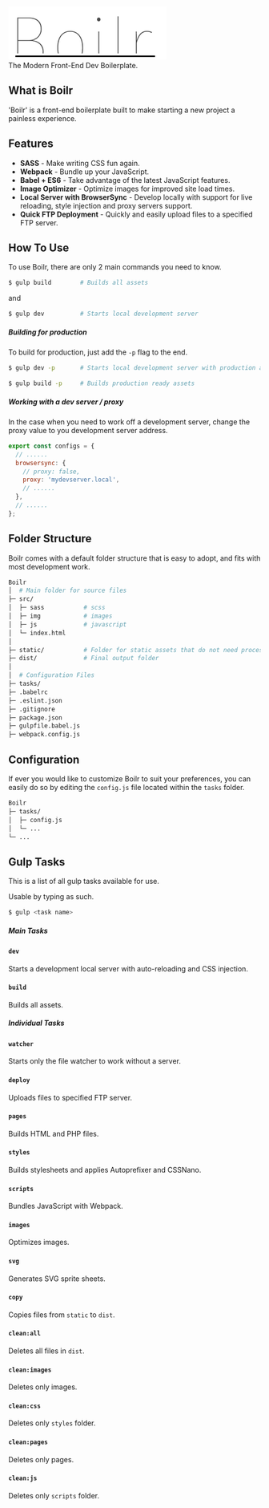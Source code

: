 ![Why Hello There!](logo.png)  
The Modern Front-End Dev Boilerplate.

## What is Boilr
'Boilr' is a front-end boilerplate built to make starting a new project a painless experience.

## Features
- **SASS** - Make writing CSS fun again.
- **Webpack** - Bundle up your JavaScript.
- **Babel + ES6** - Take advantage of the latest JavaScript features.
- **Image Optimizer** - Optimize images for improved site load times.
- **Local Server with BrowserSync** - Develop locally with support for live reloading, style injection and proxy servers support.
- **Quick FTP Deployment** - Quickly and easily upload files to a specified FTP server.

## How To Use
To use Boilr, there are only 2 main commands you need to know.

```bash
$ gulp build        # Builds all assets
```
and
```bash
$ gulp dev          # Starts local development server
```
##### Building for production
To build for production, just add the `-p` flag to the end.
```bash
$ gulp dev -p       # Starts local development server with production assets
```
```bash
$ gulp build -p     # Builds production ready assets
```

##### Working with a dev server / proxy
In the case when you need to work off a development server, change the proxy value to you development server address.
```js
export const configs = {
  // ......
  browsersync: {
    // proxy: false,
    proxy: 'mydevserver.local',
    // ......
  },
  // ......
};
```

## Folder Structure
Boilr comes with a default folder structure that is easy to adopt, and fits with most development work.
```bash
Boilr
│  # Main folder for source files
├─ src/
│  ├─ sass           # scss
│  ├─ img            # images
│  ├─ js             # javascript
│  └─ index.html
│  
├─ static/           # Folder for static assets that do not need processing
├─ dist/             # Final output folder
│  
│  # Configuration Files
├─ tasks/
├─ .babelrc
├─ .eslint.json
├─ .gitignore
├─ package.json
├─ gulpfile.babel.js
├─ webpack.config.js
```

## Configuration
If ever you would like to customize Boilr to suit your preferences, you can easily do so by editing the `config.js` file located within the `tasks` folder.

```bash
Boilr
├─ tasks/
│  ├─ config.js
│  └─ ...
└─ ...
```

## Gulp Tasks
This is a list of all gulp tasks available for use.  

Usable by typing as such.
```bash
$ gulp <task name>
```

##### Main Tasks
#### `dev`
Starts a development local server with auto-reloading and CSS injection.
#### `build`
Builds all assets.

##### Individual Tasks
#### `watcher`
Starts only the file watcher to work without a server.
#### `deploy`
Uploads files to specified FTP server.
#### `pages`
Builds HTML and PHP files.
#### `styles`
Builds stylesheets and applies Autoprefixer and CSSNano.
#### `scripts`
Bundles JavaScript with Webpack.
#### `images`
Optimizes images.
#### `svg`
Generates SVG sprite sheets.
#### `copy`
Copies files from `static` to `dist`.
#### `clean:all`
Deletes all files in `dist`.
#### `clean:images`
Deletes only images.
#### `clean:css`
Deletes only `styles` folder.
#### `clean:pages`
Deletes only pages.
#### `clean:js`
Deletes only `scripts` folder.
